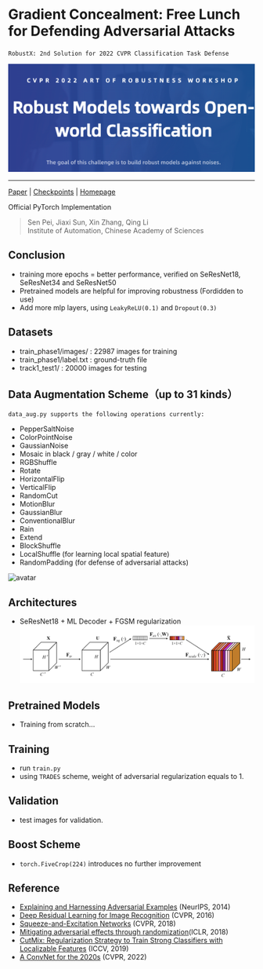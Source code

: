 # Gradient Concealment: Free Lunch for Defending Adversarial Attacks

`RobustX: 2nd Solution for 2022 CVPR Classification Task Defense`

<img src="https://github.com/ForeverPs/Robust-Classification/blob/main/data/cvpr.png" width="800px"/>

---

[Paper](https://arxiv.org/abs/2009.14119) |
[Checkpoints](MODEL_ZOO.md)  |
[Homepage](https://aisafety.sensetime.com/#/competitionDetail?id=3)

Official PyTorch Implementation

> Sen Pei, Jiaxi Sun, Xin Zhang, Qing Li
> <br/> Institute of Automation, Chinese Academy of Sciences

## Conclusion
- training more epochs = better performance, verified on SeResNet18, SeResNet34 and SeResNet50
- Pretrained models are helpful for improving robustness (Fordidden to use)
- Add more mlp layers, using `LeakyReLU(0.1)` and `Dropout(0.3)`



## Datasets
- train_phase1/images/ : 22987 images for training
- train_phase1/label.txt : ground-truth file
- track1_test1/ : 20000 images for testing

## Data Augmentation Scheme（up to 31 kinds）
`data_aug.py supports the following operations currently:`
- PepperSaltNoise
- ColorPointNoise
- GaussianNoise
- Mosaic in black / gray / white / color
- RGBShuffle
- Rotate
- HorizontalFlip
- VerticalFlip
- RandomCut
- MotionBlur
- GaussianBlur
- ConventionalBlur
- Rain
- Extend
- BlockShuffle
- LocalShuffle (for learning local spatial feature)
- RandomPadding (for defense of adversarial attacks)

![avatar](https://github.com/ForeverPs/Robust-Classification/blob/main/data_aug_test/demo.png)

## Architectures
- SeResNet18 + ML Decoder + FGSM regularization
![avatar](https://github.com/ForeverPs/Robust-Classification/blob/main/data_aug_test/senet.png)

## Pretrained Models
- Training from scratch...

## Training
- run `train.py`
- using `TRADES` scheme, weight of adversarial regularization equals to 1.

## Validation
- test images for validation.

## Boost Scheme
- `torch.FiveCrop(224)` introduces no further improvement

## Reference
- [Explaining and Harnessing Adversarial Examples](https://arxiv.org/abs/1412.6572) (NeurIPS, 2014)
- [Deep Residual Learning for Image Recognition](https://openaccess.thecvf.com/content_cvpr_2016/papers/He_Deep_Residual_Learning_CVPR_2016_paper.pdf) (CVPR, 2016)
- [Squeeze-and-Excitation Networks](https://arxiv.org/abs/1709.01507) (CVPR, 2018)
- [Mitigating adversarial effects through randomization](https://arxiv.org/abs/1711.01991)(ICLR, 2018)
- [CutMix: Regularization Strategy to Train Strong Classifiers with Localizable Features](https://arxiv.org/pdf/1905.04899v2.pdf) (ICCV, 2019)
- [A ConvNet for the 2020s](https://github.com/facebookresearch/ConvNeXt) (CVPR, 2022)
